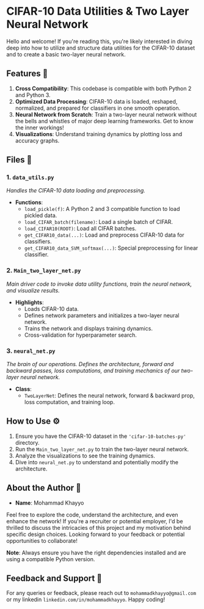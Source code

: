 # CIFAR-10 Data Utilities & Two Layer Neural Network

Hello and welcome! If you're reading this, you're likely interested in diving deep into how to utilize and structure data utilities for the CIFAR-10 dataset and to create a basic two-layer neural network. 

## Features 🌟
1. **Cross Compatibility**: This codebase is compatible with both Python 2 and Python 3.
2. **Optimized Data Processing**: CIFAR-10 data is loaded, reshaped, normalized, and prepared for classifiers in one smooth operation.
3. **Neural Network from Scratch**: Train a two-layer neural network without the bells and whistles of major deep learning frameworks. Get to know the inner workings!
4. **Visualizations**: Understand training dynamics by plotting loss and accuracy graphs.

## Files 📂

### 1. `data_utils.py`
*Handles the CIFAR-10 data loading and preprocessing.*

- **Functions**:
  - `load_pickle(f)`: A Python 2 and 3 compatible function to load pickled data.
  - `load_CIFAR_batch(filename)`: Load a single batch of CIFAR.
  - `load_CIFAR10(ROOT)`: Load all CIFAR batches.
  - `get_CIFAR10_data(...)`: Load and preprocess CIFAR-10 data for classifiers.
  - `get_CIFAR10_data_SVM_softmax(...)`: Special preprocessing for linear classifier.

### 2. `Main_two_layer_net.py`
*Main driver code to invoke data utility functions, train the neural network, and visualize results.*

- **Highlights**:
  - Loads CIFAR-10 data.
  - Defines network parameters and initializes a two-layer neural network.
  - Trains the network and displays training dynamics.
  - Cross-validation for hyperparameter search.

### 3. `neural_net.py`
*The brain of our operations. Defines the architecture, forward and backward passes, loss computations, and training mechanics of our two-layer neural network.*

- **Class**:
  - `TwoLayerNet`: Defines the neural network, forward & backward prop, loss computation, and training loop.
  
## How to Use ⚙️

1. Ensure you have the CIFAR-10 dataset in the `'cifar-10-batches-py'` directory.
2. Run the `Main_two_layer_net.py` to train the two-layer neural network.
3. Analyze the visualizations to see the training dynamics.
4. Dive into `neural_net.py` to understand and potentially modify the architecture.

## About the Author 👤

- **Name**: Mohammad Khayyo

Feel free to explore the code, understand the architecture, and even enhance the network! If you're a recruiter or potential employer, I'd be thrilled to discuss the intricacies of this project and my motivation behind specific design choices. Looking forward to your feedback or potential opportunities to collaborate!

**Note**: Always ensure you have the right dependencies installed and are using a compatible Python version.

## Feedback and Support 💬

For any queries or feedback, please reach out to `mohammadkhayyo@gmail.com` or my linkedin `linkedin.com/in/mohammadkhayyo`. Happy coding!
